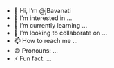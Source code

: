 - 👋 Hi, I’m @jBavanati
- 👀 I’m interested in ...
- 🌱 I’m currently learning ...
- 💞️ I’m looking to collaborate on ...
- 📫 How to reach me ...
- 😄 Pronouns: ...
- ⚡ Fun fact: ...

<!---
jBavanati/jBavanati is a ✨ special ✨ repository because its `README.md` (this file) appears on your GitHub profile.
You can click the Preview link to take a look at your changes.
--->
